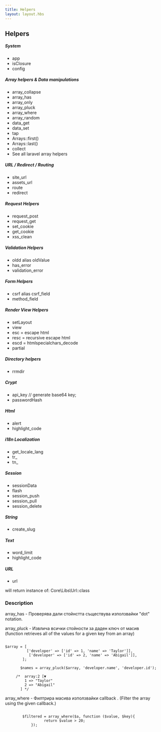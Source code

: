 ```yaml
---
title: Helpers
layout: layout.hbs
---
```

## Helpers

##### System
* app
* isClosure
* config

##### Array helpers & Data manipulations
* array_collapse
* array_has
* array_only
* array_pluck
* array_where
* array_random
* data_get
* data_set
* tap
* Arrays::first()
* Arrays::last()
* collect
* See all laravel array helpers

##### URL / Redirect / Routing
* site_url
* assets_url
* route
* redirect

##### Request Helpers
* request_post
* request_get
* set_cookie
* get_cookie
* xss_clean

##### Validation Helpers
* oldd alias oldValue
* has_error
* validation_error

##### Form Helpers
* csrf alias csrf_field
* method_field
##### Render View  Helpers
* setLayout
* view
* esc = escape html
* resc = recursive escape html
* escd = htmlspecialchars_decode
* partial
##### Directory helpers
* rrmdir

##### Crypt
* api_key // generate base64 key;
* passwordHash

##### Html
* alert
* highlight_code

##### i18n Localization
* get_locale_lang
* tr_
* tn_

##### Session
* sessionData
* flash
* session_push
* session_pull
* session_delete

##### String
* create_slug

##### Text
* word_limit
* highlight_code

##### URL
* url

will return instance of: Core\Libs\Url::class

### Description
array_has - Проверява дали стойнстта съществува използвайки "dot" notation.

array_pluck - Извлича всички стойности за даден ключ от масив 
            (function retrieves all of the values for a given key from an array)
```

$array = [
          ['developer' => ['id' => 1, 'name' => 'Taylor']],
           ['developer' => ['id' => 2, 'name' => 'Abigail']],
        ];

       $names = array_pluck($array, 'developer.name', 'developer.id');

     /*  array:2 [▼
         1 => "Taylor"
         2 => "Abigail"
       ] */

```

array_where - Филтрира масива използвайки callback . (Filter the array using the given callback.)

```

        $filtered = array_where($a, function ($value, $key){
                  return $value > 20;
            });

```
